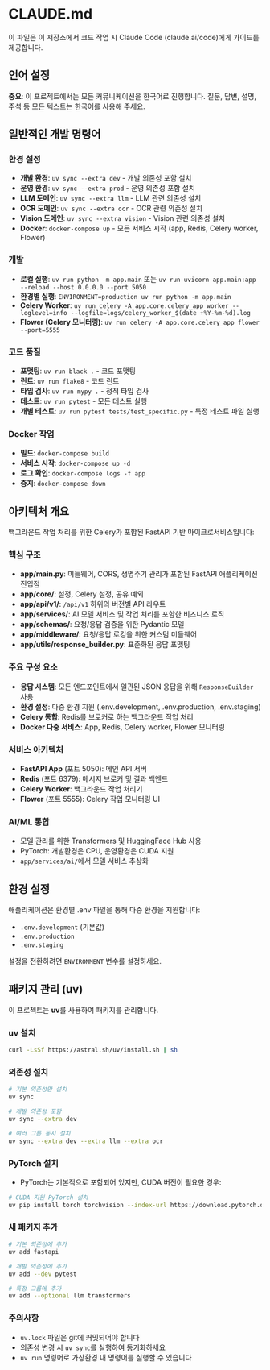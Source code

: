 # CLAUDE.md

이 파일은 이 저장소에서 코드 작업 시 Claude Code (claude.ai/code)에게 가이드를 제공합니다.

## 언어 설정
**중요**: 이 프로젝트에서는 모든 커뮤니케이션을 한국어로 진행합니다. 질문, 답변, 설명, 주석 등 모든 텍스트는 한국어를 사용해 주세요.

## 일반적인 개발 명령어

### 환경 설정
- **개발 환경**: `uv sync --extra dev` - 개발 의존성 포함 설치
- **운영 환경**: `uv sync --extra prod` - 운영 의존성 포함 설치
- **LLM 도메인**: `uv sync --extra llm` - LLM 관련 의존성 설치
- **OCR 도메인**: `uv sync --extra ocr` - OCR 관련 의존성 설치
- **Vision 도메인**: `uv sync --extra vision` - Vision 관련 의존성 설치
- **Docker**: `docker-compose up` - 모든 서비스 시작 (app, Redis, Celery worker, Flower)

### 개발
- **로컬 실행**: `uv run python -m app.main` 또는 `uv run uvicorn app.main:app --reload --host 0.0.0.0 --port 5050`
- **환경별 실행**: `ENVIRONMENT=production uv run python -m app.main`
- **Celery Worker**: `uv run celery -A app.core.celery_app worker --loglevel=info --logfile=logs/celery_worker_$(date +%Y-%m-%d).log`
- **Flower (Celery 모니터링)**: `uv run celery -A app.core.celery_app flower --port=5555`

### 코드 품질
- **포맷팅**: `uv run black .` - 코드 포맷팅
- **린트**: `uv run flake8` - 코드 린트
- **타입 검사**: `uv run mypy .` - 정적 타입 검사
- **테스트**: `uv run pytest` - 모든 테스트 실행
- **개별 테스트**: `uv run pytest tests/test_specific.py` - 특정 테스트 파일 실행

### Docker 작업
- **빌드**: `docker-compose build`
- **서비스 시작**: `docker-compose up -d`
- **로그 확인**: `docker-compose logs -f app`
- **중지**: `docker-compose down`

## 아키텍처 개요

백그라운드 작업 처리를 위한 Celery가 포함된 FastAPI 기반 마이크로서비스입니다:

### 핵심 구조
- **app/main.py**: 미들웨어, CORS, 생명주기 관리가 포함된 FastAPI 애플리케이션 진입점
- **app/core/**: 설정, Celery 설정, 공유 예외
- **app/api/v1/**: `/api/v1` 하위의 버전별 API 라우트
- **app/services/**: AI 모델 서비스 및 작업 처리를 포함한 비즈니스 로직
- **app/schemas/**: 요청/응답 검증을 위한 Pydantic 모델
- **app/middleware/**: 요청/응답 로깅을 위한 커스텀 미들웨어
- **app/utils/response_builder.py**: 표준화된 응답 포맷팅

### 주요 구성 요소
- **응답 시스템**: 모든 엔드포인트에서 일관된 JSON 응답을 위해 `ResponseBuilder` 사용
- **환경 설정**: 다중 환경 지원 (.env.development, .env.production, .env.staging)
- **Celery 통합**: Redis를 브로커로 하는 백그라운드 작업 처리
- **Docker 다중 서비스**: App, Redis, Celery worker, Flower 모니터링

### 서비스 아키텍처
- **FastAPI App** (포트 5050): 메인 API 서버
- **Redis** (포트 6379): 메시지 브로커 및 결과 백엔드
- **Celery Worker**: 백그라운드 작업 처리기
- **Flower** (포트 5555): Celery 작업 모니터링 UI

### AI/ML 통합
- 모델 관리를 위한 Transformers 및 HuggingFace Hub 사용
- PyTorch: 개발환경은 CPU, 운영환경은 CUDA 지원
- `app/services/ai/`에서 모델 서비스 추상화

## 환경 설정

애플리케이션은 환경별 .env 파일을 통해 다중 환경을 지원합니다:
- `.env.development` (기본값)
- `.env.production`
- `.env.staging`

설정을 전환하려면 `ENVIRONMENT` 변수를 설정하세요.

## 패키지 관리 (uv)

이 프로젝트는 **uv**를 사용하여 패키지를 관리합니다.

### uv 설치
```bash
curl -LsSf https://astral.sh/uv/install.sh | sh
```

### 의존성 설치
```bash
# 기본 의존성만 설치
uv sync

# 개발 의존성 포함
uv sync --extra dev

# 여러 그룹 동시 설치
uv sync --extra dev --extra llm --extra ocr
```

### PyTorch 설치
- PyTorch는 기본적으로 포함되어 있지만, CUDA 버전이 필요한 경우:
```bash
# CUDA 지원 PyTorch 설치
uv pip install torch torchvision --index-url https://download.pytorch.org/whl/cu118
```

### 새 패키지 추가
```bash
# 기본 의존성에 추가
uv add fastapi

# 개발 의존성에 추가
uv add --dev pytest

# 특정 그룹에 추가
uv add --optional llm transformers
```

### 주의사항
- `uv.lock` 파일은 git에 커밋되어야 합니다
- 의존성 변경 시 `uv sync`를 실행하여 동기화하세요
- `uv run` 명령어로 가상환경 내 명령어를 실행할 수 있습니다